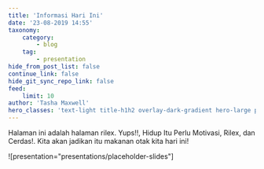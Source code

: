 ```yaml
---
title: 'Informasi Hari Ini'
date: '23-08-2019 14:55'
taxonomy:
    category:
        - blog
    tag:
        - presentation
hide_from_post_list: false
continue_link: false
hide_git_sync_repo_link: false
feed:
    limit: 10
author: 'Tasha Maxwell'
hero_classes: 'text-light title-h1h2 overlay-dark-gradient hero-large parallax'
---
```


Halaman ini adalah halaman rilex. Yups!!, Hidup Itu Perlu Motivasi, Rilex, dan Cerdas!. Kita akan jadikan itu makanan otak kita hari ini!

![presentation="presentations/placeholder-slides"]
